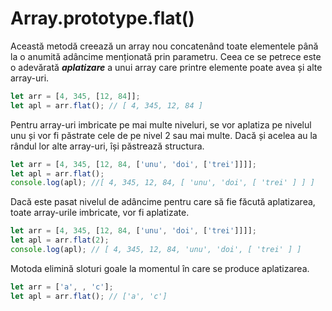 # Array.prototype.flat()

Această metodă creează un array nou concatenând toate elementele până la o anumită adâncime menționată prin parametru.
Ceea ce se petrece este o adevărată ***aplatizare*** a unui array care printre elemente poate avea și alte array-uri.

```javascript
let arr = [4, 345, [12, 84]];
let apl = arr.flat(); // [ 4, 345, 12, 84 ]
```

Pentru array-uri imbricate pe mai multe niveluri, se vor aplatiza pe nivelul unu și vor fi păstrate cele de pe nivel 2 sau mai multe. Dacă și acelea au la rândul lor alte array-uri, își păstrează structura.

```javascript
let arr = [4, 345, [12, 84, ['unu', 'doi', ['trei']]]];
let apl = arr.flat();
console.log(apl); //[ 4, 345, 12, 84, [ 'unu', 'doi', [ 'trei' ] ] ]
```

Dacă este pasat nivelul de adâncime pentru care să fie făcută aplatizarea, toate array-urile imbricate, vor fi aplatizate.

```javascript
let arr = [4, 345, [12, 84, ['unu', 'doi', ['trei']]]];
let apl = arr.flat(2);
console.log(apl); // [ 4, 345, 12, 84, 'unu', 'doi', [ 'trei' ] ]
```

Motoda elimină sloturi goale la momentul în care se produce aplatizarea.

```javascript
let arr = ['a', , 'c'];
let apl = arr.flat(); // ['a', 'c']
```
